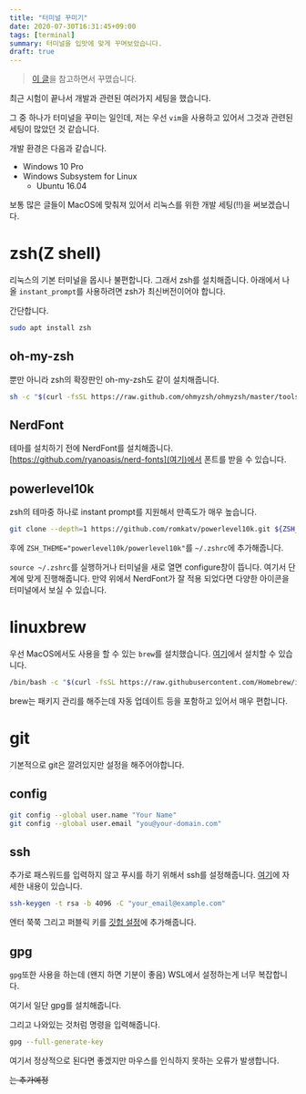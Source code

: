 ```yaml
---
title: "터미널 꾸미기"
date: 2020-07-30T16:31:45+09:00
tags: [terminal]
summary: 터미널을 입맛에 맞게 꾸며보았습니다.
draft: true
---
```


> [이 글](https://subicura.com/2017/11/22/mac-os-development-environment-setup.html)을
참고하면서 꾸몄습니다.

최근 시험이 끝나서 개발과 관련된 여러가지 세팅을 했습니다.

그 중 하나가 터미널을 꾸미는 일인데,
저는 우선 `vim`을 사용하고 있어서 그것과 관련된 세팅이 많았던 것 같습니다.

개발 환경은 다음과 같습니다.
- Windows 10 Pro
- Windows Subsystem for Linux
  - Ubuntu 16.04

보통 많은 글들이 MacOS에 맞춰져 있어서 리눅스를 위한 개발 세팅(!!)을 써보겠습니다.


# zsh(Z shell)
리눅스의 기본 터미널을 몹시나 불편합니다.
그래서 zsh를 설치해줍니다.
아래에서 나올 `instant_prompt`를 사용하려면 zsh가 최신버전이어야 합니다.

간단합니다.
```bash
sudo apt install zsh
```

## oh-my-zsh
뿐만 아니라 zsh의 확장판인 oh-my-zsh도 같이 설치해줍니다.
```bash
sh -c "$(curl -fsSL https://raw.github.com/ohmyzsh/ohmyzsh/master/tools/install.sh)"
```

## NerdFont
테마를 설치하기 전에 NerdFont를 설치해줍니다.
[https://github.com/ryanoasis/nerd-fonts](여기)에서 폰트를 받을 수 있습니다.


## powerlevel10k
zsh의 테마중 하나로 instant prompt를 지원해서 만족도가 매우 높습니다.
```bash
git clone --depth=1 https://github.com/romkatv/powerlevel10k.git ${ZSH_CUSTOM:-$HOME/.oh-my-zsh/custom}/themes/powerlevel10k
```

후에 `ZSH_THEME="powerlevel10k/powerlevel10k"`를 `~/.zshrc`에 추가해줍니다.

`source ~/.zshrc`를 실행하거나 터미널을 새로 열면 configure창이 뜹니다.
여기서 단계에 맞게 진행해줍니다.
만약 위에서 NerdFont가 잘 적용 되었다면 다양한 아이콘을 터미널에서 보실 수 있습니다.

# linuxbrew
우선 MacOS에서도 사용을 할 수 있는 `brew`를 설치했습니다.
[여기](https://brew.sh/)에서 설치할 수 있습니다.

```bash
/bin/bash -c "$(curl -fsSL https://raw.githubusercontent.com/Homebrew/install/master/install.sh)"
```

brew는 패키지 관리를 해주는데 자동 업데이트 등을 포함하고 있어서 매우 편합니다.

# git
기본적으로 git은 깔려있지만 설정을 해주어야합니다.

## config
```bash
git config --global user.name "Your Name"
git config --global user.email "you@your-domain.com"
```

## ssh
추가로 패스워드를 입력하지 않고 푸시를 하기 위해서 ssh를 설정해줍니다.
[여기](https://docs.github.com/en/github/authenticating-to-github/generating-a-new-ssh-key-and-adding-it-to-the-ssh-agent)에
자세한 내용이 있습니다.

```bash
ssh-keygen -t rsa -b 4096 -C "your_email@example.com"
```
엔터 쭉쭉
그리고 퍼블릭 키를 [깃헙 설정](https://github.com/settings/keys)에 추가해줍니다.

## gpg
`gpg`또한 사용을 하는데 (왠지 하면 기분이 좋음) WSL에서 설정하는게 너무 복잡합니다.

여기서 일단 gpg를 설치해줍니다.

그리고 나와있는 것처럼 명령을 입력해줍니다.
```bash
gpg --full-generate-key
```

여기서 정상적으로 된다면 좋겠지만 마우스를 인식하지 못하는 오류가 발생합니다.

~~는 추가예정~~

# 
  
